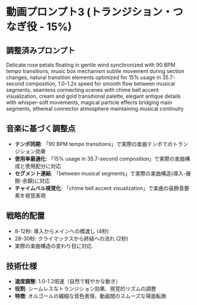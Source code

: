 # 動画プロンプト3 (トランジション・つなぎ役 - 15%)

## 調整済みプロンプト
Delicate rose petals floating in gentle wind synchronized with 90 BPM tempo transitions, music box mechanism subtle movement during section changes, natural transition elements optimized for 15% usage in 35.7-second composition, 1.0-1.2x speed for smooth flow between musical segments, seamless connecting scenes with chime bell accent visualization, cream and gold transitional palette, elegant antique details with whisper-soft movements, magical particle effects bridging main segments, ethereal connector atmosphere maintaining musical continuity

## 音楽に基づく調整点
- **テンポ同期**: 「90 BPM tempo transitions」で実際の楽曲テンポでのトランジション効果
- **使用率最適化**: 「15% usage in 35.7-second composition」で実際の楽曲構成と使用配分に対応
- **セグメント連結**: 「between musical segments」で実際の楽曲構造(導入-展開-余韻)に対応
- **チャイムベル視覚化**: 「chime bell accent visualization」で楽曲の装飾音要素を視覚表現

## 戦略的配置
- 8-12秒: 導入からメインへの橋渡し (4秒)
- 28-30秒: クライマックスから終結への流れ (2秒)
- 実際の楽曲構造の変わり目に対応

## 技術仕様
- **速度調整**: 1.0-1.2倍速（自然で軽やかな動き）
- **役割**: シームレスなトランジション効果、視覚的リズムの調整
- **特徴**: オルゴールの繊細な音色表現、動画間のスムーズな場面転換
